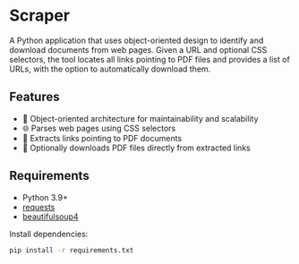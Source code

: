 # Scraper
A Python application that uses object-oriented design to identify and download documents from web pages. Given a URL and optional CSS selectors, the tool locates all links pointing to PDF files and provides a list of URLs, with the option to automatically download them.

## Features

- 🧱 Object-oriented architecture for maintainability and scalability
- 🌐 Parses web pages using CSS selectors
- 📎 Extracts links pointing to PDF documents
- 💾 Optionally downloads PDF files directly from extracted links

## Requirements

- Python 3.9+
- [requests](https://pypi.org/project/requests/)
- [beautifulsoup4](https://pypi.org/project/beautifulsoup4/)

Install dependencies:

```bash
pip install -r requirements.txt
